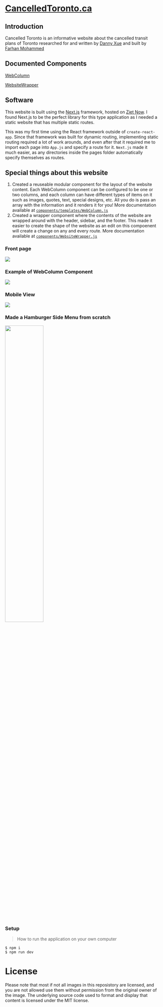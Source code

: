 # [CancelledToronto.ca](https://cancelledtoronto.ca/)

## Introduction
Cancelled Toronto is an informative website about the cancelled transit plans of Toronto researched for and written by [Danny Xue](https://www.linkedin.com/in/danny-xue/) and built by [Farhan Mohammed](https://www.linkedin.com/in/danny-xue/)

## Documented Components

[WebColumn](components/templates/WebColumn.md)

[WebsiteWrapper](components/WebsiteWrapper.js)

## Software 
This website is built using the [Next.js](https://nextjs.org/) framework, hosted on [Ziet Now](https://zeit.co/). I found Next.js to be the perfect library for this type application as I needed a static website that has multiple static routes. 

This was my first time using the React framework outside of `create-react-app`. Since that framework was built for dynamic routing, implementing static routing required a lot of work arounds, and even after that it required me to import each page into `App.js` and specify a route for it. `Next.js` made it much easier, as any directories inside the pages folder automatically specify themselves as routes.

## Special things about this website
1. Created a reuseable modular component for the layout of the website content. Each WebColumn component can be configured to be one or two columns, and each column can have different types of items on it such as images, quotes, text, special designs, etc. All you do is pass an array with the information and it renders it for you! More documentation available at [`components/templates/WebColumn.js`](./components/templates/Webcolumn.js)
2. Created a wrapper component where the contents of the website are wrapped around with the header, sidebar, and the footer. This made it easier to create the shape of the website as an edit on this compoenent will create a change on any and every route. More documentation available at [`components/WebsiteWrapper.js`](./components/WebsiteWrapper.js)


### Front page
<img src="https://i.imgur.com/WGm1Y1B.png"/>

### Example of WebColumn Component
<img src="https://imgur.com/FjF25b2.png"/>

### Mobile View
<img src="https://imgur.com/5zC5c0J.png"/>

### Made a Hamburger Side Menu from scratch
<img src="https://cdn.discordapp.com/attachments/651230544239132756/695081875668074627/ezgif-4-22db6083f156.gif" width="50%">

### Setup
> How to run the application on your own computer
```
$ npm i
$ npm run dev
```

# License
Please note that most if not all images in this reposistory are licensed, and you are not allowed use them without permission from the original owner of the image. The underlying source code used to format and display that content is licensed under the MIT license.
